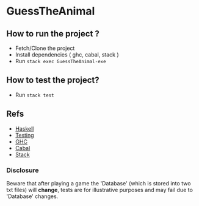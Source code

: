 # GuessTheAnimal
## How to run the project ?
 - Fetch/Clone the project  
 - Install dependencies ( ghc, cabal, stack ) 
 - Run `stack exec GuessTheAnimal-exe`  
## How to test the project? 
 - Run `stack test`
## Refs  
 - [Haskell](http://barbra-coco.dyndns.org/yuri/functinal_programming/Learn%20You%20a%20Haskell%20for%20Great%20Good.pdf)
 - [Testing](https://hackage.haskell.org/package/HUnit) 
 - [GHC](https://www.haskell.org/ghc/)
 - [Cabal](https://www.haskell.org/cabal/)
 - [Stack](https://docs.haskellstack.org/)
### Disclosure
Beware that after playing a game the 'Database' (which is stored into two txt files) will **change**, tests are for illustrative purposes and may fail due to 'Database' changes.
